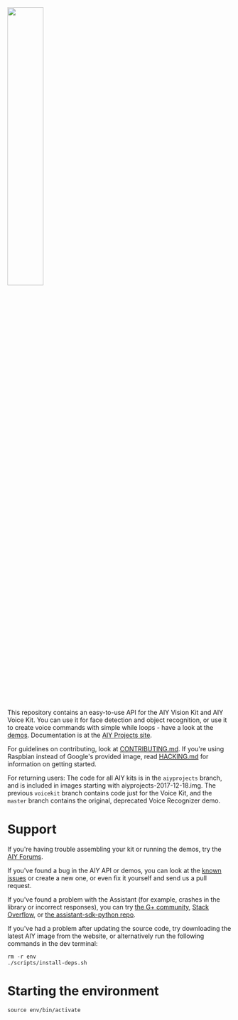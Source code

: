 <img src="https://aiyprojects.withgoogle.com/static/images/icons/aiy-circular-logo.svg" width="40%">

This repository contains an easy-to-use API for the AIY Vision Kit and
AIY Voice Kit.
You can use it for face detection and object recognition, or use it to create
voice commands with simple while loops - have a look at the
[demos](https://github.com/google/aiyprojects-raspbian/tree/aiyprojects/src/examples).
Documentation is at the [AIY Projects site](https://aiyprojects.withgoogle.com).

For guidelines on contributing, look at [CONTRIBUTING.md](CONTRIBUTING.md).
If you're using Raspbian instead of Google's provided image, read
[HACKING.md](HACKING.md) for information on getting started.

For returning users:
The code for all AIY kits is in the `aiyprojects` branch, and is included in
images starting with aiyprojects-2017-12-18.img. The previous `voicekit` branch
contains code just for the Voice Kit, and the `master` branch contains the
original, deprecated Voice Recognizer demo.

# Support

If you're having trouble assembling your kit or running the demos,
try the [AIY Forums](https://www.raspberrypi.org/forums/viewforum.php?f=114).

If you've found a bug in the AIY API or demos, you can look at the
[known issues](https://github.com/google/aiyprojects-raspbian/issues) or create
a new one, or even fix it yourself and send us a pull request.

If you've found a problem with the Assistant (for example, crashes in the
library or incorrect responses), you can try
[the G+ community](https://plus.google.com/communities/117537996116836200696),
[Stack Overflow](https://stackoverflow.com/questions/tagged/google-assistant-sdk),
or [the assistant-sdk-python repo](https://github.com/googlesamples/assistant-sdk-python/).

If you've had a problem after updating the source code, try downloading the
latest AIY image from the website, or alternatively run the following commands
in the dev terminal:

```
rm -r env
./scripts/install-deps.sh
```

# Starting the environment

```
source env/bin/activate 
```